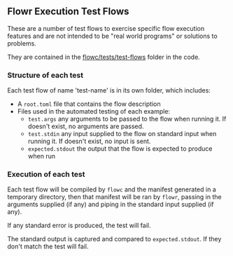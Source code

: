 ## Flowr Execution Test Flows

These are a number of test flows to exercise specific flow execution features and are not intended to be "real world 
programs" or solutions to problems.

They are contained in the [flowc/tests/test-flows](https://github.com/andrewdavidmackenzie/flow/tree/master/flowr/tests/test-flows)
folder in the code.

### Structure of each test
Each test flow of name 'test-name' is in its own folder, which includes:
* A `root.toml` file that contains the flow description
* Files used in the automated testing of each example:
    * `test.args` any arguments to be passed to the flow when running it. If doesn't exist, no arguments are passed.
    * `test.stdin` any input supplied to the flow on standard input when running it. If doesn't exist, no input is sent.
    * `expected.stdout` the output that the flow is expected to produce when run

### Execution of each test
Each test flow will be compiled by `flowc` and the manifest generated in a temporary directory, then that manifest
will be ran by `flowr`, passing in the arguments supplied (if any) and piping in the standard input supplied
(if any). 

If any standard error is produced, the test will fail.

The standard output is captured and compared to `expected.stdout`. If they don't match the test will fail.